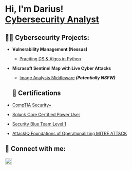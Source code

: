 <h1>Hi, I'm Darius! <br/><a href="https://www.linkedin.com/in/dariusstubbs/">Cybersecurity Analyst</a>
<h2>👨‍💻 Cybersecurity Projects:</h2>

- <b>Vulnerability Management (Nessus)</b>
  - [Praciting DS & Algos in Python](https://github.com/joshmadakor1/Algorithms-Practice)
- <b>Microsoft Sentinel Map with Live Cyber Attacks</b>
  - [Image Analysis Middleware](https://github.com/joshmadakor1/4chan-Image-Analysis-Middleware-C964) <b><i>(Potentially NSFW)</b></i>


  <h2>📃 Certifications</h2>
 
 - [CompTIA Security+](https://www.credly.com/badges/a3c64d6e-c78b-4d6b-8bec-7983eba1aa13/public_url)
 - [Splunk Core Certified Power User](https://www.credly.com/badges/2ed5e3ce-a9d1-4de2-87c9-7d8ecbf70ff8/public_url)
 - [Security Blue Team Level 1](https://www.credly.com/badges/3714c150-8c61-4b6a-8aec-ee776d923399/public_url)
 - [AttackIQ Foundations of Operationalizing MITRE ATT&CK](https://www.credly.com/badges/565654e7-8cce-4742-82ba-482bf4ed9798/public_url)
  
  

<h2> 🤳 Connect with me:</h2>


[<img align="left" alt="DariusStubbs | LinkedIn" width="22px" src="https://cdn.jsdelivr.net/npm/simple-icons@v3/icons/linkedin.svg" />][linkedin]





[linkedin]: https://www.linkedin.com/in/dariusstubbs/

<!--
**dstubbs23/dstubbs23** is a ✨ _special_ ✨ repository because its `README.md` (this file) appears on your GitHub profile.

Here are some ideas to get you started:

- 🔭 I’m currently working on ...
- 🌱 I’m currently learning ...
- 👯 I’m looking to collaborate on ...
- 🤔 I’m looking for help with ...
- 💬 Ask me about ...
- 📫 How to reach me: ...
- 😄 Pronouns: ...
- ⚡ Fun fact: ...
-->
